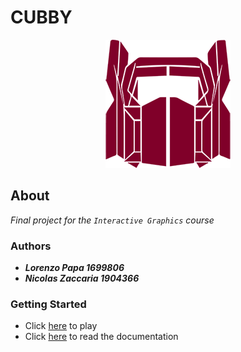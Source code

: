 # CUBBY
<div align="center">
  <img src="./images/logo.png">
</div>

## About
*Final project for the `Interactive Graphics` course*

### Authors
- ***Lorenzo Papa 1699806***
- ***Nicolas Zaccaria 1904366***

### Getting Started
- Click [here](https://nicolaszaccaria.github.io/cubby/) to play
- Click [here](https://github.com/NicolasZaccaria/cubby/blob/main/Relation.pdf) to read the documentation 
